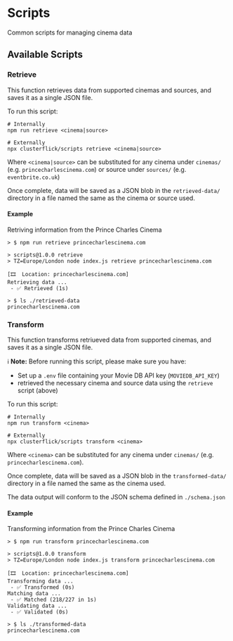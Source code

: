 # Scripts

Common scripts for managing cinema data

## Available Scripts

### Retrieve

This function retrieves data from supported cinemas and sources, and saves it as
a single JSON file.

To run this script:

```
# Internally
npm run retrieve <cinema|source>

# Externally
npx clusterflick/scripts retrieve <cinema|source>
```

Where `<cinema|source>` can be substituted for any cinema under `cinemas/` (e.g.
`princecharlescinema.com`) or source under `sources/` (e.g. `eventbrite.co.uk`)

Once complete, data will be saved as a JSON blob in the `retrieved-data/`
directory in a file named the same as the cinema or source used.

#### Example

Retriving information from the Prince Charles Cinema

```
> $ npm run retrieve princecharlescinema.com

> scripts@1.0.0 retrieve
> TZ=Europe/London node index.js retrieve princecharlescinema.com

[🎞️  Location: princecharlescinema.com]
Retrieving data ...
 - ✅ Retrieved (1s)

> $ ls ./retrieved-data
princecharlescinema.com
```

### Transform

This function transforms retriueved data from supported cinemas, and saves it as
a single JSON file.

ℹ️ **Note:** Before running this script, please make sure you have:

- Set up a `.env` file containing your Movie DB API key (`MOVIEDB_API_KEY`)
- retrieved the necessary cinema and source data using the `retrieve` script
  (above)

To run this script:

```
# Internally
npm run transform <cinema>

# Externally
npx clusterflick/scripts transform <cinema>
```

Where `<cinema>` can be substituted for any cinema under `cinemas/` (e.g.
`princecharlescinema.com`).

Once complete, data will be saved as a JSON blob in the `transformed-data/`
directory in a file named the same as the cinema used.

The data output will conform to the JSON schema defined in `./schema.json`

#### Example

Transforming information from the Prince Charles Cinema

```
> $ npm run transform princecharlescinema.com

> scripts@1.0.0 transform
> TZ=Europe/London node index.js transform princecharlescinema.com

[🎞️  Location: princecharlescinema.com]
Transforming data ...
 - ✅ Transformed (0s)
Matching data ...
 - ✅ Matched (218/227 in 1s)
Validating data ...
 - ✅ Validated (0s)

> $ ls ./transformed-data
princecharlescinema.com
```
